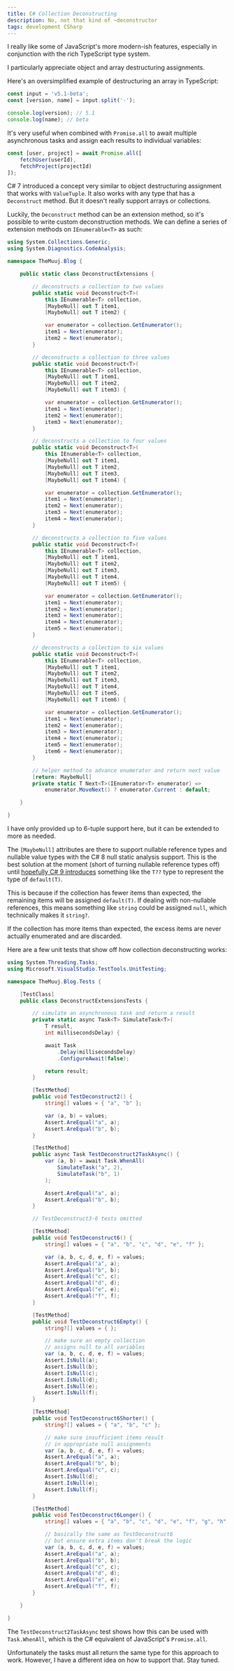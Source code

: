 ```yaml
---
title: C# Collection Deconstructing
description: No, not that kind of ~deconstructor
tags: development CSharp
---
```


I really like some of JavaScript's more modern-ish features, especially in conjunction with the rich TypeScript type system.

I particularly appreciate object and array destructuring assignments.

<!--more-->

Here's an oversimplified example of destructuring an array in TypeScript:

```ts
const input = 'v5.1-beta';
const [version, name] = input.split('-');

console.log(version); // 5.1
console.log(name); // beta
```

It's very useful when combined with `Promise.all` to await multiple asynchronous tasks and assign each results to individual variables:

```ts
const [user, project] = await Promise.all([
    fetchUser(userId),
    fetchProject(projectId)
]);
```

C# 7 introduced a concept very similar to object destructuring assignment that works with `ValueTuple`. It also works with any type that has a `Deconstruct` method. But it doesn't really support arrays or collections.

Luckily, the `Deconstruct` method can be an extension method, so it's possible to write custom deconstruction methods. We can define a series of extension methods on `IEnumerable<T>` as such:

```csharp
using System.Collections.Generic;
using System.Diagnostics.CodeAnalysis;

namespace TheMuuj.Blog {

    public static class DeconstructExtensions {

        // deconstructs a collection to two values
        public static void Deconstruct<T>(
            this IEnumerable<T> collection,
            [MaybeNull] out T item1,
            [MaybeNull] out T item2) {

            var enumerator = collection.GetEnumerator();
            item1 = Next(enumerator);
            item2 = Next(enumerator);
        }

        // deconstructs a collection to three values
        public static void Deconstruct<T>(
            this IEnumerable<T> collection,
            [MaybeNull] out T item1,
            [MaybeNull] out T item2,
            [MaybeNull] out T item3) {

            var enumerator = collection.GetEnumerator();
            item1 = Next(enumerator);
            item2 = Next(enumerator);
            item3 = Next(enumerator);
        }

        // deconstructs a collection to four values
        public static void Deconstruct<T>(
            this IEnumerable<T> collection,
            [MaybeNull] out T item1,
            [MaybeNull] out T item2,
            [MaybeNull] out T item3,
            [MaybeNull] out T item4) {

            var enumerator = collection.GetEnumerator();
            item1 = Next(enumerator);
            item2 = Next(enumerator);
            item3 = Next(enumerator);
            item4 = Next(enumerator);
        }

        // deconstructs a collection to five values
        public static void Deconstruct<T>(
            this IEnumerable<T> collection,
            [MaybeNull] out T item1,
            [MaybeNull] out T item2,
            [MaybeNull] out T item3,
            [MaybeNull] out T item4,
            [MaybeNull] out T item5) {

            var enumerator = collection.GetEnumerator();
            item1 = Next(enumerator);
            item2 = Next(enumerator);
            item3 = Next(enumerator);
            item4 = Next(enumerator);
            item5 = Next(enumerator);
        }

        // deconstructs a collection to six values
        public static void Deconstruct<T>(
            this IEnumerable<T> collection,
            [MaybeNull] out T item1,
            [MaybeNull] out T item2,
            [MaybeNull] out T item3,
            [MaybeNull] out T item4,
            [MaybeNull] out T item5,
            [MaybeNull] out T item6) {

            var enumerator = collection.GetEnumerator();
            item1 = Next(enumerator);
            item2 = Next(enumerator);
            item3 = Next(enumerator);
            item4 = Next(enumerator);
            item5 = Next(enumerator);
            item6 = Next(enumerator);
        }

        // helper method to advance enumerator and return next value
        [return: MaybeNull]
        private static T Next<T>(IEnumerator<T> enumerator) =>
            enumerator.MoveNext() ? enumerator.Current : default;

    }

}
```

I have only provided up to 6-tuple support here, but it can be extended to more as needed.

The `[MaybeNull]` attributes are there to support nullable reference types and nullable value types with the C# 8 null static analysis support. This is the best solution at the moment (short of turning nullable reference types off) until [hopefully C# 9 introduces](https://github.com/dotnet/csharplang/blob/master/meetings/2019/LDM-2019-11-25.md) something like the `T??` type to represent the type of `default(T)`.

This is because if the collection has fewer items than expected, the remaining items will be assigned `default(T)`. If dealing with non-nullable references, this means something like `string` could be assigned `null`, which technically makes it `string?`.

If the collection has more items than expected, the excess items are never actually enumerated and are discarded.

Here are a few unit tests that show off how collection deconstructing works:

```csharp
using System.Threading.Tasks;
using Microsoft.VisualStudio.TestTools.UnitTesting;

namespace TheMuuj.Blog.Tests {

    [TestClass]
    public class DeconstructExtensionsTests {

        // simulate an asynchronous task and return a result
        private static async Task<T> SimulateTask<T>(
            T result,
            int millisecondsDelay) {

            await Task
                .Delay(millisecondsDelay)
                .ConfigureAwait(false);

            return result;
        }

        [TestMethod]
        public void TestDeconstruct2() {
            string[] values = { "a", "b" };

            var (a, b) = values;
            Assert.AreEqual("a", a);
            Assert.AreEqual("b", b);
        }

        [TestMethod]
        public async Task TestDeconstruct2TaskAsync() {
            var (a, b) = await Task.WhenAll(
                SimulateTask("a", 2),
                SimulateTask("b", 1)
            );

            Assert.AreEqual("a", a);
            Assert.AreEqual("b", b);
        }

        // TestDeconstruct3-6 tests omitted

        [TestMethod]
        public void TestDeconstruct6() {
            string[] values = { "a", "b", "c", "d", "e", "f" };

            var (a, b, c, d, e, f) = values;
            Assert.AreEqual("a", a);
            Assert.AreEqual("b", b);
            Assert.AreEqual("c", c);
            Assert.AreEqual("d", d);
            Assert.AreEqual("e", e);
            Assert.AreEqual("f", f);
        }

        [TestMethod]
        public void TestDeconstruct6Empty() {
            string?[] values = { };

            // make sure an empty collection
            // assigns null to all variables
            var (a, b, c, d, e, f) = values;
            Assert.IsNull(a);
            Assert.IsNull(b);
            Assert.IsNull(c);
            Assert.IsNull(d);
            Assert.IsNull(e);
            Assert.IsNull(f);
        }

        [TestMethod]
        public void TestDeconstruct6Shorter() {
            string?[] values = { "a", "b", "c" };

            // make sure insufficient items result
            // in appropriate null assignments
            var (a, b, c, d, e, f) = values;
            Assert.AreEqual("a", a);
            Assert.AreEqual("b", b);
            Assert.AreEqual("c", c);
            Assert.IsNull(d);
            Assert.IsNull(e);
            Assert.IsNull(f);
        }

        [TestMethod]
        public void TestDeconstruct6Longer() {
            string[] values = { "a", "b", "c", "d", "e", "f", "g", "h" };

            // basically the same as TestDeconstruct6
            // but ensure extra items don't break the logic
            var (a, b, c, d, e, f) = values;
            Assert.AreEqual("a", a);
            Assert.AreEqual("b", b);
            Assert.AreEqual("c", c);
            Assert.AreEqual("d", d);
            Assert.AreEqual("e", e);
            Assert.AreEqual("f", f);
        }

    }

}
```

The `TestDeconstruct2TaskAsync` test shows how this can be used with `Task.WhenAll`, which is the C# equivalent of JavaScript's `Promise.all`.

Unfortunately the tasks must all return the same type for this approach to work. However, I have a different idea on how to support that. Stay tuned.
